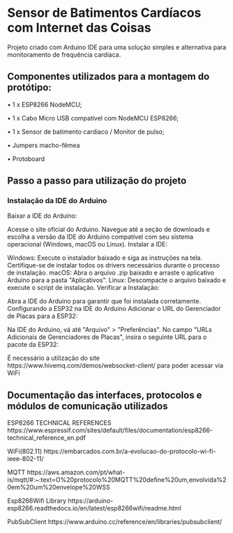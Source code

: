 <h1>Sensor de Batimentos Cardíacos com Internet das Coisas</h1>
Projeto criado com Arduino IDE para uma solução simples e alternativa para monitoramento de frequência cardíaca.
<h2>Componentes utilizados para a montagem do protótipo:</h2>
<p> •	1 x ESP8266 NodeMCU; </p>
<p> •	1 x Cabo Micro USB compatível com NodeMCU ESP8266; </p>
<p> •	1 x Sensor de batimento cardíaco / Monitor de pulso; </p>
<p> •	Jumpers macho-fêmea </p>
<p> • Protoboard </p>

<h2>Passo a passo para utilização do projeto </h2>
<h3> Instalação da IDE do Arduino</h3>
<p>Baixar a IDE do Arduino: </p>
<p>Acesse o site oficial do Arduino. Navegue até a seção de downloads e escolha a versão da IDE do Arduino compatível com seu sistema operacional (Windows, macOS ou Linux). Instalar a IDE:</p>
<p>Windows: Execute o instalador baixado e siga as instruções na tela. Certifique-se de instalar todos os drivers necessários durante o processo de instalação. macOS: Abra o arquivo .zip baixado e arraste o aplicativo Arduino para a pasta "Aplicativos". Linux: Descompacte o arquivo baixado e execute o script de instalação. Verificar a Instalação:</p>
<p>Abra a IDE do Arduino para garantir que foi instalada corretamente. Configurando a ESP32 na IDE do Arduino Adicionar o URL do Gerenciador de Placas para a ESP32:</p>
<p>Na IDE do Arduino, vá até "Arquivo" > "Preferências". No campo "URLs Adicionais de Gerenciadores de Placas", insira o seguinte URL para o pacote da ESP32:</p>

<p>É necessário a utilização do site https://www.hivemq.com/demos/websocket-client/ para poder acessar via WiFi </p>

<h2> Documentação das interfaces, protocolos e módulos de comunicação utilizados </h2>
<p> ESP8266 TECHNICAL REFERENCES https://www.espressif.com/sites/default/files/documentation/esp8266-technical_reference_en.pdf </p>
<p> WiFi(802.11) https://embarcados.com.br/a-evolucao-do-protocolo-wi-fi-ieee-802-11/ </p>
<p> MQTT https://aws.amazon.com/pt/what-is/mqtt/#:~:text=O%20protocolo%20MQTT%20define%20um,envolvida%20em%20um%20envelope%20WSS </p>
<p>Esp8266Wifi Library https://arduino-esp8266.readthedocs.io/en/latest/esp8266wifi/readme.html </p>
<p>PubSubClient https://www.arduino.cc/reference/en/libraries/pubsubclient/ </p>
